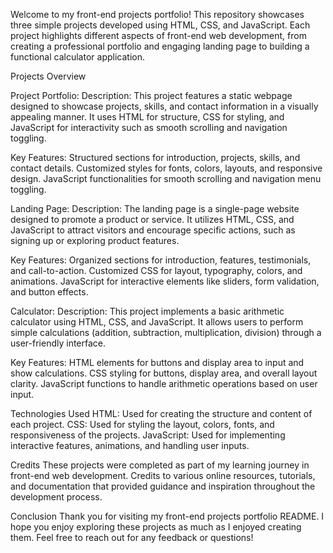 Welcome to my front-end projects portfolio! This repository showcases three simple projects developed using HTML, CSS, and JavaScript. Each project highlights different aspects of front-end web development, from creating a professional portfolio and engaging landing page to building a functional calculator application.

Projects Overview

Project Portfolio:
Description: This project features a static webpage designed to showcase projects, skills, and contact information in a visually appealing manner. It uses HTML for structure, CSS for styling, and JavaScript for interactivity such as smooth scrolling and navigation toggling.

Key Features:
Structured sections for introduction, projects, skills, and contact details.
Customized styles for fonts, colors, layouts, and responsive design.
JavaScript functionalities for smooth scrolling and navigation menu toggling.

Landing Page:
Description: The landing page is a single-page website designed to promote a product or service. It utilizes HTML, CSS, and JavaScript to attract visitors and encourage specific actions, such as signing up or exploring product features.

Key Features:
Organized sections for introduction, features, testimonials, and call-to-action.
Customized CSS for layout, typography, colors, and animations.
JavaScript for interactive elements like sliders, form validation, and button effects.

Calculator:
Description: This project implements a basic arithmetic calculator using HTML, CSS, and JavaScript. It allows users to perform simple calculations (addition, subtraction, multiplication, division) through a user-friendly interface.

Key Features:
HTML elements for buttons and display area to input and show calculations.
CSS styling for buttons, display area, and overall layout clarity.
JavaScript functions to handle arithmetic operations based on user input.

Technologies Used
HTML: Used for creating the structure and content of each project.
CSS: Used for styling the layout, colors, fonts, and responsiveness of the projects.
JavaScript: Used for implementing interactive features, animations, and handling user inputs.

Credits
These projects were completed as part of my learning journey in front-end web development. Credits to various online resources, tutorials, and documentation that provided guidance and inspiration throughout the development process.

Conclusion
Thank you for visiting my front-end projects portfolio README. I hope you enjoy exploring these projects as much as I enjoyed creating them. Feel free to reach out for any feedback or questions!

